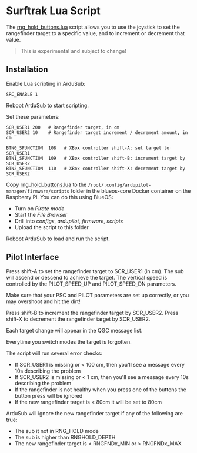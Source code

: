 # Surftrak Lua Script

The [rng_hold_buttons.lua](rng_hold_buttons.lua) script allows you to use the joystick to set the rangefinder target
to a specific value, and to increment or decrement that value.

> This is experimental and subject to change!

## Installation

Enable Lua scripting in ArduSub:
~~~
SRC_ENABLE 1
~~~

Reboot ArduSub to start scripting.

Set these parameters:
~~~
SCR_USER1 200   # Rangefinder target, in cm
SCR_USER2 10    # Rangefinder target increment / decrement amount, in cm

BTN0_SFUNCTION  108   # XBox controller shift-A: set target to SCR_USER1
BTN1_SFUNCTION  109   # XBox controller shift-B: increment target by SCR_USER2
BTN2_SFUNCTION  110   # XBox controller shift-X: decrement target by SCR_USER2
~~~

Copy [rng_hold_buttons.lua](rng_hold_buttons.lua) to the `/root/.config/ardupilot-manager/firmware/scripts` folder
in the blueos-core Docker container on the Raspberry Pi. You can do this using BlueOS:
* Turn on _Pirate mode_
* Start the _File Browser_
* Drill into _configs_, _ardupilot_, _firmware_, _scripts_
* Upload the script to this folder

Reboot ArduSub to load and run the script.

## Pilot Interface

Press shift-A to set the rangefinder target to SCR_USER1 (in cm). The sub will ascend or descend to achieve the target.
The vertical speed is controlled by the PILOT_SPEED_UP and PILOT_SPEED_DN parameters.

Make sure that your PSC and PILOT parameters are set up correctly, or you may overshoot and hit the dirt!

Press shift-B to increment the rangefinder target by SCR_USER2.
Press shift-X to decrement the rangefinder target by SCR_USER2.

Each target change will appear in the QGC message list.

Everytime you switch modes the target is forgotten.

The script will run several error checks:
* If SCR_USER1 is missing or < 100 cm, then you'll see a message every 10s describing the problem
* If SCR_USER2 is missing or < 1 cm, then you'll see a message every 10s describing the problem
* If the rangefinder is not healthy when you press one of the buttons the button press will be ignored
* If the new rangefinder target is < 80cm it will be set to 80cm

ArduSub will ignore the new rangefinder target if any of the following are true:
* The sub it not in RNG_HOLD mode
* The sub is higher than RNGHOLD_DEPTH
* The new rangefinder target is < RNGFNDx_MIN or > RNGFNDx_MAX
